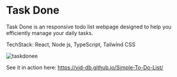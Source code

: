 # Task Done

Task Done is an responsive todo list webpage designed to help you efficiently manage your daily tasks.

TechStack: React, Node js, TypeScript, Tailwind CSS

![taskdonee](https://github.com/vid-db/Simple-To-Do-List/assets/153529283/da28935f-114b-452a-86b7-63692974b3f8)

See it in action here: https://vid-db.github.io/Simple-To-Do-List/
